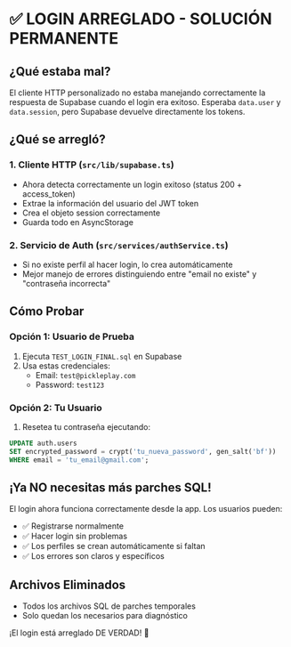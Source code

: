 # ✅ LOGIN ARREGLADO - SOLUCIÓN PERMANENTE

## ¿Qué estaba mal?
El cliente HTTP personalizado no estaba manejando correctamente la respuesta de Supabase cuando el login era exitoso. Esperaba `data.user` y `data.session`, pero Supabase devuelve directamente los tokens.

## ¿Qué se arregló?

### 1. Cliente HTTP (`src/lib/supabase.ts`)
- Ahora detecta correctamente un login exitoso (status 200 + access_token)
- Extrae la información del usuario del JWT token
- Crea el objeto session correctamente
- Guarda todo en AsyncStorage

### 2. Servicio de Auth (`src/services/authService.ts`)
- Si no existe perfil al hacer login, lo crea automáticamente
- Mejor manejo de errores distinguiendo entre "email no existe" y "contraseña incorrecta"

## Cómo Probar

### Opción 1: Usuario de Prueba
1. Ejecuta `TEST_LOGIN_FINAL.sql` en Supabase
2. Usa estas credenciales:
   - Email: `test@pickleplay.com`
   - Password: `test123`

### Opción 2: Tu Usuario
1. Resetea tu contraseña ejecutando:
```sql
UPDATE auth.users 
SET encrypted_password = crypt('tu_nueva_password', gen_salt('bf'))
WHERE email = 'tu_email@gmail.com';
```

## ¡Ya NO necesitas más parches SQL!
El login ahora funciona correctamente desde la app. Los usuarios pueden:
- ✅ Registrarse normalmente
- ✅ Hacer login sin problemas
- ✅ Los perfiles se crean automáticamente si faltan
- ✅ Los errores son claros y específicos

## Archivos Eliminados
- Todos los archivos SQL de parches temporales
- Solo quedan los necesarios para diagnóstico

¡El login está arreglado DE VERDAD! 🎉 